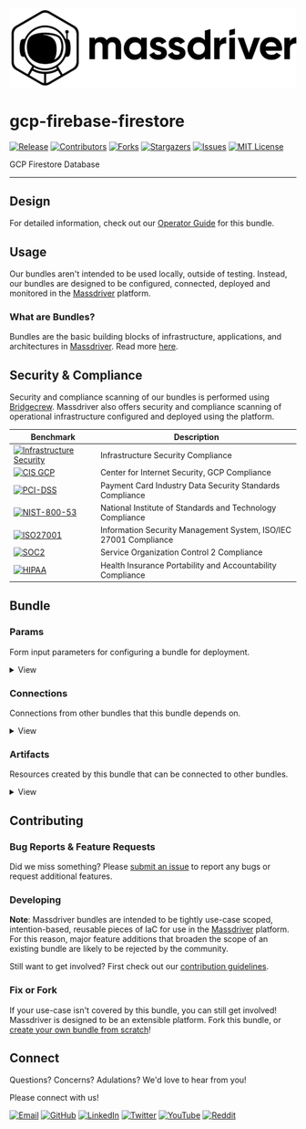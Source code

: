 




[![Massdriver][logo]][website]

# gcp-firebase-firestore

[![Release][release_shield]][release_url]
[![Contributors][contributors_shield]][contributors_url]
[![Forks][forks_shield]][forks_url]
[![Stargazers][stars_shield]][stars_url]
[![Issues][issues_shield]][issues_url]
[![MIT License][license_shield]][license_url]

<!--
##### STILL NEED TO GET SLACK WORKING ###
[!["Slack Community"](%s)][slack]
-->


GCP Firestore Database


---

## Design

For detailed information, check out our [Operator Guide](operator.mdx) for this bundle.

## Usage

Our bundles aren't intended to be used locally, outside of testing. Instead, our bundles are designed to be configured, connected, deployed and monitored in the [Massdriver][website] platform.

### What are Bundles?

Bundles are the basic building blocks of infrastructure, applications, and architectures in [Massdriver][website]. Read more [here](https://docs.massdriver.cloud/concepts/bundles).

## Security & Compliance

<!-- COMPLIANCE:START -->

Security and compliance scanning of our bundles is performed using [Bridgecrew](https://www.bridgecrew.cloud/). Massdriver also offers security and compliance scanning of operational infrastructure configured and deployed using the platform.

| Benchmark | Description |
|--------|---------------|
| [![Infrastructure Security](https://www.bridgecrew.cloud/badges/github/massdriver-cloud/gcp-firebase-firestore/general)](https://www.bridgecrew.cloud/link/badge?vcs=github&fullRepo=massdriver-cloud%2Fgcp-firebase-firestore&benchmark=INFRASTRUCTURE+SECURITY) | Infrastructure Security Compliance |
| [![CIS GCP](https://www.bridgecrew.cloud/badges/github/massdriver-cloud/gcp-firebase-firestore/cis_gcp)](https://www.bridgecrew.cloud/link/badge?vcs=github&fullRepo=massdriver-cloud%2Fgcp-firebase-firestore&benchmark=CIS+GCP+V1.1) | Center for Internet Security, GCP Compliance |
| [![PCI-DSS](https://www.bridgecrew.cloud/badges/github/massdriver-cloud/gcp-firebase-firestore/pci)](https://www.bridgecrew.cloud/link/badge?vcs=github&fullRepo=massdriver-cloud%2Fgcp-firebase-firestore&benchmark=PCI-DSS+V3.2) | Payment Card Industry Data Security Standards Compliance |
| [![NIST-800-53](https://www.bridgecrew.cloud/badges/github/massdriver-cloud/gcp-firebase-firestore/nist)](https://www.bridgecrew.cloud/link/badge?vcs=github&fullRepo=massdriver-cloud%2Fgcp-firebase-firestore&benchmark=NIST-800-53) | National Institute of Standards and Technology Compliance |
| [![ISO27001](https://www.bridgecrew.cloud/badges/github/massdriver-cloud/gcp-firebase-firestore/iso)](https://www.bridgecrew.cloud/link/badge?vcs=github&fullRepo=massdriver-cloud%2Fgcp-firebase-firestore&benchmark=ISO27001) | Information Security Management System, ISO/IEC 27001 Compliance |
| [![SOC2](https://www.bridgecrew.cloud/badges/github/massdriver-cloud/gcp-firebase-firestore/soc2)](https://www.bridgecrew.cloud/link/badge?vcs=github&fullRepo=massdriver-cloud%2Fgcp-firebase-firestore&benchmark=SOC2)| Service Organization Control 2 Compliance |
| [![HIPAA](https://www.bridgecrew.cloud/badges/github/massdriver-cloud/gcp-firebase-firestore/hipaa)](https://www.bridgecrew.cloud/link/badge?vcs=github&fullRepo=massdriver-cloud%2Fgcp-firebase-firestore&benchmark=HIPAA) | Health Insurance Portability and Accountability Compliance |

<!-- COMPLIANCE:END -->

<!-- BEGINNING OF PRE-COMMIT-TERRAFORM DOCS HOOK -->
<!-- END OF PRE-COMMIT-TERRAFORM DOCS HOOK -->

## Bundle

### Params

Form input parameters for configuring a bundle for deployment.

<details>
<summary>View</summary>

<!-- PARAMS:START -->

**Params coming soon**

<!-- PARAMS:END -->

</details>

### Connections

Connections from other bundles that this bundle depends on.

<details>
<summary>View</summary>

<!-- CONNECTIONS:START -->

**Connections coming soon**

<!-- CONNECTIONS:END -->

</details>

### Artifacts

Resources created by this bundle that can be connected to other bundles.

<details>
<summary>View</summary>

<!-- ARTIFACTS:START -->

**Artifacts coming soon**

<!-- ARTIFACTS:END -->

</details>

## Contributing

<!-- CONTRIBUTING:START -->

### Bug Reports & Feature Requests

Did we miss something? Please [submit an issue](https://github.com/massdriver-cloud/gcp-firebase-firestore/issues) to report any bugs or request additional features.

### Developing

**Note**: Massdriver bundles are intended to be tightly use-case scoped, intention-based, reusable pieces of IaC for use in the [Massdriver][website] platform. For this reason, major feature additions that broaden the scope of an existing bundle are likely to be rejected by the community.

Still want to get involved? First check out our [contribution guidelines](https://docs.massdriver.cloud/bundles/contributing).

### Fix or Fork

If your use-case isn't covered by this bundle, you can still get involved! Massdriver is designed to be an extensible platform. Fork this bundle, or [create your own bundle from scratch](https://docs.massdriver.cloud/bundles/development)!

<!-- CONTRIBUTING:END -->

## Connect

<!-- CONNECT:START -->

Questions? Concerns? Adulations? We'd love to hear from you!

Please connect with us!

[![Email][email_shield]][email_url]
[![GitHub][github_shield]][github_url]
[![LinkedIn][linkedin_shield]][linkedin_url]
[![Twitter][twitter_shield]][twitter_url]
[![YouTube][youtube_shield]][youtube_url]
[![Reddit][reddit_shield]][reddit_url]

<!-- markdownlint-disable -->

[logo]: https://raw.githubusercontent.com/massdriver-cloud/docs/main/static/img/logo-with-logotype-horizontal-400x110.svg
[docs]: https://docs.massdriver.cloud/?utm_source=github&utm_medium=readme&utm_campaign=gcp-firebase-firestore&utm_content=docs
[website]: https://www.massdriver.cloud/?utm_source=github&utm_medium=readme&utm_campaign=gcp-firebase-firestore&utm_content=website
[github]: https://github.com/massdriver-cloud?utm_source=github&utm_medium=readme&utm_campaign=gcp-firebase-firestore&utm_content=github
[slack]: https://massdriverworkspace.slack.com/?utm_source=github&utm_medium=readme&utm_campaign=gcp-firebase-firestore&utm_content=slack
[linkedin]: https://www.linkedin.com/company/massdriver/?utm_source=github&utm_medium=readme&utm_campaign=gcp-firebase-firestore&utm_content=linkedin



[contributors_shield]: https://img.shields.io/github/contributors/massdriver-cloud/gcp-firebase-firestore.svg?style=for-the-badge
[contributors_url]: https://github.com/massdriver-cloud/gcp-firebase-firestore/graphs/contributors
[forks_shield]: https://img.shields.io/github/forks/massdriver-cloud/gcp-firebase-firestore.svg?style=for-the-badge
[forks_url]: https://github.com/massdriver-cloud/gcp-firebase-firestore/network/members
[stars_shield]: https://img.shields.io/github/stars/massdriver-cloud/gcp-firebase-firestore.svg?style=for-the-badge
[stars_url]: https://github.com/massdriver-cloud/gcp-firebase-firestore/stargazers
[issues_shield]: https://img.shields.io/github/issues/massdriver-cloud/gcp-firebase-firestore.svg?style=for-the-badge
[issues_url]: https://github.com/massdriver-cloud/gcp-firebase-firestore/issues
[release_url]: https://github.com/massdriver-cloud/gcp-firebase-firestore/releases/latest
[release_shield]: https://img.shields.io/github/release/massdriver-cloud/gcp-firebase-firestore.svg?style=for-the-badge
[license_shield]: https://img.shields.io/github/license/massdriver-cloud/gcp-firebase-firestore.svg?style=for-the-badge
[license_url]: https://github.com/massdriver-cloud/gcp-firebase-firestore/blob/main/LICENSE


[email_url]: mailto:support@massdriver.cloud
[email_shield]: https://img.shields.io/badge/email-Massdriver-black.svg?style=for-the-badge&logo=mail.ru&color=000000
[github_url]: mailto:support@massdriver.cloud
[github_shield]: https://img.shields.io/badge/follow-Github-black.svg?style=for-the-badge&logo=github&color=181717
[linkedin_url]: https://linkedin.com/in/massdriver-cloud
[linkedin_shield]: https://img.shields.io/badge/follow-LinkedIn-black.svg?style=for-the-badge&logo=linkedin&color=0A66C2
[twitter_url]: https://twitter.com/massdriver?utm_source=github&utm_medium=readme&utm_campaign=gcp-firebase-firestore&utm_content=twitter
[twitter_shield]: https://img.shields.io/badge/follow-Twitter-black.svg?style=for-the-badge&logo=twitter&color=1DA1F2
[discourse_url]: https://community.massdriver.cloud?utm_source=github&utm_medium=readme&utm_campaign=gcp-firebase-firestore&utm_content=discourse
[discourse_shield]: https://img.shields.io/badge/join-Discourse-black.svg?style=for-the-badge&logo=discourse&color=000000
[youtube_url]: https://www.youtube.com/channel/UCfj8P7MJcdlem2DJpvymtaQ
[youtube_shield]: https://img.shields.io/badge/subscribe-Youtube-black.svg?style=for-the-badge&logo=youtube&color=FF0000
[reddit_url]: https://www.reddit.com/r/massdriver
[reddit_shield]: https://img.shields.io/badge/subscribe-Reddit-black.svg?style=for-the-badge&logo=reddit&color=FF4500

<!-- markdownlint-restore -->

<!-- CONNECT:END -->
